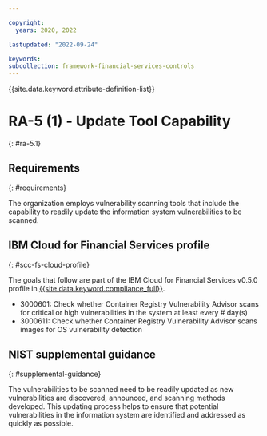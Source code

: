 ```yaml
---

copyright:
  years: 2020, 2022

lastupdated: "2022-09-24"

keywords: 
subcollection: framework-financial-services-controls
---
```


{{site.data.keyword.attribute-definition-list}}

         
# RA-5 (1) - Update Tool Capability
{: #ra-5.1}

## Requirements
{: #requirements}

The organization employs vulnerability scanning tools that include the capability to readily update the information system vulnerabilities to be scanned.

## IBM Cloud for Financial Services profile
{: #scc-fs-cloud-profile}

The goals that follow are part of the IBM Cloud for Financial Services v0.5.0 profile in [{{site.data.keyword.compliance_full}}](/docs/security-compliance?topic=security-compliance-getting-started).

- 3000601: Check whether Container Registry Vulnerability Advisor scans for critical or high vulnerabilities in the system at least every # day(s) 
- 3000611: Check whether Container Registry Vulnerability Advisor scans images for OS vulnerability detection

## NIST supplemental guidance
{: #supplemental-guidance}

The vulnerabilities to be scanned need to be readily updated as new vulnerabilities are discovered, announced, and scanning methods developed. This updating process helps to ensure that potential vulnerabilities in the information system are identified and addressed as quickly as possible.

